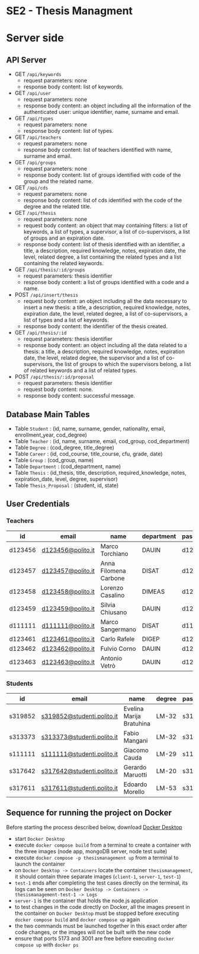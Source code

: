 # SE2 - Thesis Managment
# Server side

## API Server

- GET `/api/keywords`
  - request parameters: none
  - response body content: list of keywords.
- GET `/api/user`
  - request parameters: none
  - response body content: an object including all the information of the authenticated user: unique identifier, name, surname and email.
- GET `/api/types`
  - request parameters: none
  - response body content: list of types.
- GET `/api/teachers`
  - request parameters: none
  - response body content: list of teachers identified with name, surname and email.
- GET `/api/groups`
  - request parameters: none
  - response body content: list of groups identified with code of the group and the related name.
- GET `/api/cds`
  - request parameters: none
  - response body content: list of cds identified with the code of the degree and the related title.
- GET `/api/thesis`
  - request parameters: none
  - request body content: an object that may containing filters: a list of keywords, a list of types, a supervisor, a list of co-supervisors, a list of groups and an expiration date. 
  - response body content: list of thesis identified with an identifier, a title, a description, required knowledge, notes, expiration date, the level, related degree, a list containing the related types and a list containing the related keywords.
- GET `/api/thesis/:id/groups`
  - request parameters: thesis identifier
  - response body content: a list of groups identified with a code and a name.
- POST `/api/insert/thesis`
  - request body content: an object including all the data necessary to insert a new thesis: a title, a description, required knowledge, notes, expiration date, the level, related degree, a list of co-supervisors, a list of types and a list of keywords.
  - response body content: the identifier of the thesis created.
- GET `/api/thesis/:id`
  - request parameters: thesis identifier
  - response body content: an object including all the data related to a thesis: a title, a description, required knowledge, notes, expiration date, the level, related degree, the supervisor and a list of co-supervisors, the list of groups to which the supervisors belong, a list of related keywords and a list of related types.
- POST `/api/thesis/:id/proposal`
  - request parameters: thesis identifier
  - request body content: none.
  - response body content: successful message.  

## Database Main Tables

- Table `Student` : (id, name, surname, gender, nationality, email, enrollment_year, cod_degree)
- Table `Teacher` : (id, name, surname, email, cod_group, cod_department)
- Table `Degree` : (cod_degree, title_degree)
- Table `Career` : (id, cod_course, title_course, cfu, grade, date)
- Table `Group` : (cod_group, name)
- Table `Department` : (cod_department, name)
- Table `Thesis` : (id_thesis, title, description, required_knowledge, notes, expiration_date, level, degree, supervisor)
- Table `Thesis_Proposal` : (student, id, state)


## User Credentials

### Teachers

|   id    |       email        |        name           | department  | password |
| ------- | -----------------  | --------------------- | ----------- | -------- |
| d123456 | d123456@polito.it  |    Marco Torchiano    |    DAUIN    | d123456  |
| d123457 | d123457@polito.it  | Anna Filomena Carbone |    DISAT    | d123457  |
| d123458 | d123458@polito.it  |    Lorenzo Casalino   |    DIMEAS   | d123458  |
| d123459 | d123459@polito.it  |    Silvia Chiusano    |    DAUIN    | d123459  |
| d111111 | d111111@polito.it  |    Marco Sangermano   |    DISAT    | d111111  |
| d123461 | d123461@polito.it  |     Carlo Rafele      |    DIGEP    | d123461  |
| d123462 | d123462@polito.it  |     Fulvio Corno      |    DAUIN    | d123462  |
| d123463 | d123463@polito.it  |     Antonio Vetrò     |    DAUIN    | d123463  |


### Students

|   id    |           email             |          name            | degree  | password |
| ------- | --------------------------  | ------------------------ | ------- | -------- |
| s319852 | s319852@studenti.polito.it  | Evelina Marija Bratuhina |  LM-32  | s319852  |
| s313373 | s313373@studenti.polito.it  |      Fabio Mangani       |  LM-32  | s313373  |
| s111111 | s111111@studenti.polito.it  |      Giacomo Cauda       |  LM-29  | s111111  |
| s317642 | s317642@studenti.polito.it  |     Gerardo Maruotti     |  LM-20  | s317642  |
| s317611 | s317611@studenti.polito.it  |      Edoardo Morello     |  LM-53  | s317611  |

## Sequence for running the project on Docker

Before starting the process described below, download [Docker Desktop](https://www.docker.com/products/docker-desktop/)

- start `Docker Desktop`
- execute `docker compose build` from a terminal to create a container with the three images (node app, mongoDB server, node test suite)
- execute `docker compose -p thesismanagement up` from a terminal to launch the container
- on `Docker Desktop -> Containers` locate the container `thesismanagement`, it should contain three separate images (`client-1`, `server-1`, `test-1`)
- `test-1` ends after completing the test cases directly on the terminal, its logs can be seen on `Docker Desktop -> Containers -> thesismanagement-test-1 -> Logs`
- `server-1` is the container that holds the node.js application
- to test changes in the code directly on Docker, all the images present in the container on `Docker Desktop` must be stopped before executing `docker compose build` and `docker compose up` again
- the two commands must be launched together in this exact order after code changes, or the images will not be built with the new code
- ensure that ports 5173 and 3001 are free before executing `docker compose up` with `docker ps`
